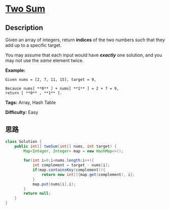 # [Two Sum][title]

## Description

Given an array of integers, return **indices** of the two numbers such that
they add up to a specific target.

You may assume that each input would have **_exactly_** one solution, and you
may not use the _same_ element twice.

**Example:**
            Given nums = [2, 7, 11, 15], target = 9,        Because nums[ **0** ] + nums[ **1** ] = 2 + 7 = 9,    return [ **0** , **1** ].    




**Tags:** Array, Hash Table

**Difficulty:** Easy

## 思路

``` java
class Solution {
    public int[] twoSum(int[] nums, int target) {
        Map<Integer, Integer> map = new HashMap<>();
        
        for(int i=0;i<nums.length;i++){
            int complement = target - nums[i];
            if(map.containsKey(complement)){
                return new int[]{map.get(complement), i};
            }
            map.put(nums[i],i);
        }
        return null;
    }
}
```

[title]: https://leetcode.com/problems/two-sum
